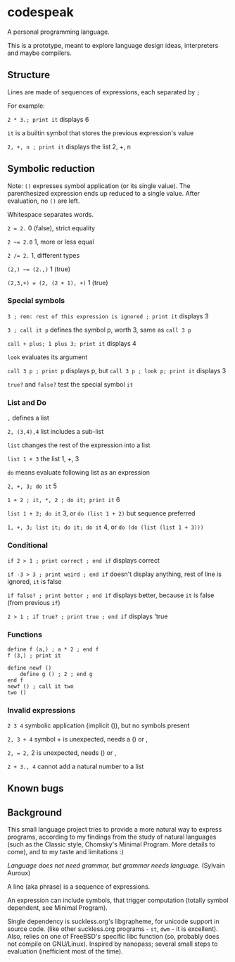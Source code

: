 # codespeak
A personal programming language.

This is a prototype, meant to explore language design ideas, interpreters and maybe compilers.

## Structure

Lines are made of sequences of expressions, each separated by `;`

For example:

`2 * 3.; print it` displays 6

`it` is a builtin symbol that stores the previous expression's value

`2, +, n ; print it` displays the list 2, +, n 

## Symbolic reduction

Note: `()` expresses symbol application (or its single value).
The parenthesized expression ends up reduced to a single value.
After evaluation, no `()` are left.

Whitespace separates words.

`2 = 2.` 0 (false), strict equality

`2 ~= 2.0` 1, more or less equal

`2 /= 2.` 1, different types

`(2,) ~= (2.,)` 1 (true)

`(2,3,+) = (2, (2 + 1), +)` 1 (true)

### Special symbols

`3 ; rem: rest of this expression is ignored ; print it` displays 3

`3 ; call it p` defines the symbol p, worth 3, same as `call 3 p`

`call + plus; 1 plus 3; print it` displays 4

`look` evaluates its argument

`call 3 p ; print p` displays p, but `call 3 p ; look p; print it` displays 3

`true?` and `false?` test the special symbol `it`

### List and Do

`,` defines a list

`2, (3,4),4` list includes a sub-list

`list` changes the rest of the expression into a list

`list 1 + 3` the list 1, +, 3

`do` means evaluate following list as an expression

`2, +, 3; do it` 5

`1 + 2 ; it, *, 2 ; do it; print it` 6

`list 1 + 2; do it` 3, or `do (list 1 + 2)` but sequence preferred

`1, +, 3; list it; do it; do it` 4, or `do (do (list (list 1 + 3)))`

### Conditional

`if 2 > 1 ; print correct ; end if` displays correct

`if -3 > 3 ; print weird ; end if` doesn't display anything, rest of line is ignored, `it` is false

`if false? ; print better ; end if` displays better, because `it` is false (from previous `if`)

`2 > 1 ; if true? ; print true ; end if` displays 'true

### Functions

```
define f (a,) ; a * 2 ; end f
f (3,) ; print it
```

```
define newf ()
	define g () ; 2 ; end g
end f
newf () ; call it two
two ()
```

### Invalid expressions

`2 3 4` symbolic application (implicit ()), but no symbols present

`2, 3 + 4` symbol + is unexpected, needs a () or ,

`2, = 2,` 2 is unexpected, needs () or ,

`2 + 3., 4` cannot add a natural number to a list


## Known bugs


## Background

This small language project tries to provide a more natural way to express programs, 
according to my findings from the study of natural languages 
(such as the Classic style, Chomsky's Minimal Program. More details to come),
and to my taste and limitations :)

*Language does not need grammar, but grammar needs language.* (Sylvain Auroux)

A line (aka phrase) is a sequence of expressions.

An expression can include symbols, that trigger computation (totally symbol dependent, see Minimal Program).

Single dependency is suckless.org's libgrapheme, for unicode support in source code.
(like other suckless.org programs - `st`, `dwm` - it is excellent).
Also, relies on one of FreeBSD's specific libc function (so, probably does not compile on GNU/Linux).
Inspired by nanopass; several small steps to evaluation (inefficient most of the time).


